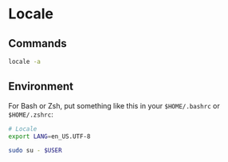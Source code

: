 # Locale

## Commands

```sh
locale -a
```

## Environment

For Bash or Zsh, put something like this in your `$HOME/.bashrc` or `$HOME/.zshrc`:

```sh
# Locale
export LANG=en_US.UTF-8
```

```sh
sudo su - $USER
```
